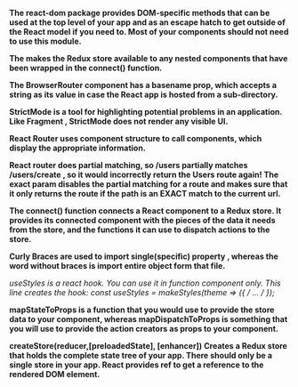 **The react-dom package provides DOM-specific methods that can be used at the top level of your app and as an escape hatch to get outside of the React model if you
  need to. Most of your components should not need to use this module.**

**The <Provider /> makes the Redux store available to any nested components that have been wrapped in the connect() function.**

**The BrowserRouter component has a basename prop, which accepts a string as its value in case the React app is hosted from a sub-directory.**

**StrictMode is a tool for highlighting potential problems in an application. Like Fragment , StrictMode does not render any visible UI.**

**React Router uses component structure to call components, which display the appropriate information.**

**React router does partial matching, so /users partially matches /users/create , so it would incorrectly return the Users route again! The exact
param disables the partial matching for a route and makes sure that it only returns the route if the path is an EXACT match to the current url.**

**The connect() function connects a React component to a Redux store. It provides its connected component with the pieces of the data it needs from the 
store, and the functions it can use to dispatch actions to the store.**

**Curly Braces are used to import single(specific) property , whereas the word without braces is import entire object form that file.**

**useStyles is a react hook. You can use it in function component only. This line creates the hook: const useStyles = makeStyles(theme => ({ /* ... */ });**

**mapStateToProps is a function that you would use to provide the store data to your component, whereas mapDispatchToProps is something that you will use to provide the action
creators as props to your component.**

**createStore(reducer,[preloadedState], [enhancer]) Creates a Redux store that holds the complete state tree of your app. There should only be a single store in your app.
React provides ref to get a reference to the rendered DOM element.**
